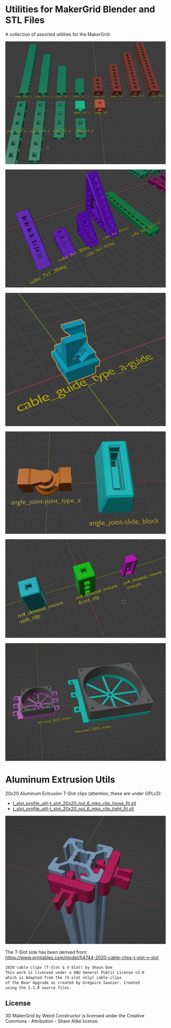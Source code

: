 # Utilities for MakerGrid Blender and STL Files

A collection of assorted utilities for the MakerGrid:

![MakerGrid Build Cubes](../../res/build_cubes.png)

![MakerGrid Build Cubes Angles and Base Wall Joints](../../res/build_cubes_side_and_angle.png)

![Cable Guide Type A](../../res/cable_guide_type_a.png)

![Angle Joints](../../res/angle_joint.png)

![M4 Dovetail Mounts](../../res/m4_dovetail_mounts.png)

![Fan Holders](../../res/fan_holders.png)

# Aluminum Extrusion Utils

20x20 Aluminum Extrusion T-Slot clips (attention, these are under GPLv3):

- [t_slot_profile_util-t_slot_20x20_nut_6_mkg_clip_loose_fit.stl](t_slot_profile_util-t_slot_20x20_nut_6_mkg_clip_loose_fit.stl)
- [t_slot_profile_util-t_slot_20x20_nut_6_mkg_clip_tight_fit.stl](t_slot_profile_util-t_slot_20x20_nut_6_mkg_clip_tight_fit.stl)

![T-Slot MakerGrid Clips](../../res/t_slot_20x20_nut6_mkg_clip.png)

The T-Slot side has been derived from: https://www.printables.com/model/54744-2020-cable-clips-t-slot-v-slot

    2020 cable clips (T-Slot & V-Slot) by Shaun Doe
    This work is licensed under a GNU General Public License v3.0
    which is Adapted from the (V-slot only) cable-clips
    of the Bear Upgrade as created by Grégoire Saunier. Created
    using the 2.1.0 source files.

## License

3D MakerGrid by Weird Constructor is licensed under the
Creative Commons - Attribution - Share Alike license.
